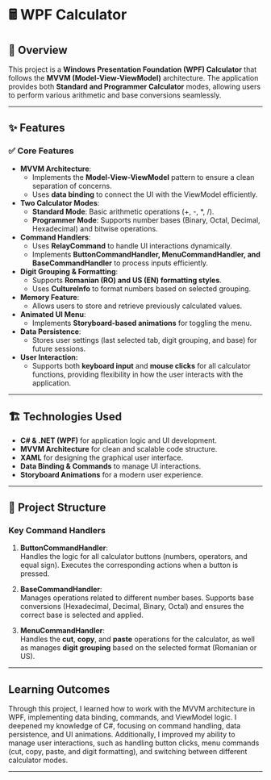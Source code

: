 # 🖩 WPF Calculator  

## 📌 Overview  
This project is a **Windows Presentation Foundation (WPF) Calculator** that follows the **MVVM (Model-View-ViewModel)** architecture. The application provides both **Standard and Programmer Calculator** modes, allowing users to perform various arithmetic and base conversions seamlessly.  

---

## ✨ Features  
### ✅ **Core Features**  
- **MVVM Architecture**:  
  - Implements the **Model-View-ViewModel** pattern to ensure a clean separation of concerns.  
  - Uses **data binding** to connect the UI with the ViewModel efficiently.  
- **Two Calculator Modes**:  
  - **Standard Mode**: Basic arithmetic operations (+, -, *, /).  
  - **Programmer Mode**: Supports number bases (Binary, Octal, Decimal, Hexadecimal) and bitwise operations.  
- **Command Handlers**:  
  - Uses **RelayCommand** to handle UI interactions dynamically.  
  - Implements **ButtonCommandHandler, MenuCommandHandler, and BaseCommandHandler** to process inputs efficiently.  
- **Digit Grouping & Formatting**:  
  - Supports **Romanian (RO) and US (EN) formatting styles**.  
  - Uses **CultureInfo** to format numbers based on selected grouping.  
- **Memory Feature**:  
  - Allows users to store and retrieve previously calculated values.  
- **Animated UI Menu**:  
  - Implements **Storyboard-based animations** for toggling the menu.  
- **Data Persistence**:  
  - Stores user settings (last selected tab, digit grouping, and base) for future sessions.  
- **User Interaction:**
  - Supports both **keyboard input** and **mouse clicks** for all calculator functions, providing flexibility in how the user interacts with the application.

---

## 🏗 Technologies Used  
- **C# & .NET (WPF)** for application logic and UI development.  
- **MVVM Architecture** for clean and scalable code structure.  
- **XAML** for designing the graphical user interface.  
- **Data Binding & Commands** to manage UI interactions.  
- **Storyboard Animations** for a modern user experience.  

---

## 📂 Project Structure  
### **Key Command Handlers**  
1. **ButtonCommandHandler**:  
   Handles the logic for all calculator buttons (numbers, operators, and equal sign). Executes the corresponding actions when a button is pressed.

2. **BaseCommandHandler**:  
   Manages operations related to different number bases. Supports base conversions (Hexadecimal, Decimal, Binary, Octal) and ensures the correct base is selected and applied.

3. **MenuCommandHandler**:  
   Handles the **cut**, **copy**, and **paste** operations for the calculator, as well as manages **digit grouping** based on the selected format (Romanian or US).

---
  
## Learning Outcomes

Through this project, I learned how to work with the MVVM architecture in WPF, implementing data binding, commands, and ViewModel logic. I deepened my knowledge of C#, focusing on command handling, data persistence, and UI animations. Additionally, I improved my ability to manage user interactions, such as handling button clicks, menu commands (cut, copy, paste, and digit formatting), and switching between different calculator modes.

---
